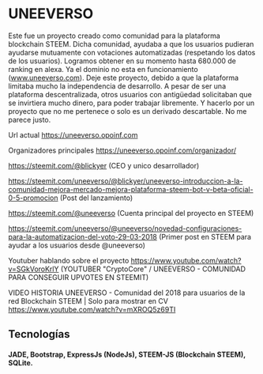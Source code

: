 # UNEEVERSO #

Este fue un proyecto creado como comunidad para la plataforma blockchain STEEM. Dicha comunidad, ayudaba a que los usuarios pudieran ayudarse mutuamente con votaciones automatizadas (respetando los
datos de los usuarios). Logramos obtener en su momento hasta 680.000 de
ranking en alexa. Ya el dominio no esta en funcionamiento (www.uneeverso.com). Deje este proyecto,
debido a que la plataforma limitaba mucho la independencia de desarrollo. A
pesar de ser una plataforma descentralizada, otros usuarios con antigüedad
solicitaban que se invirtiera mucho dinero, para poder trabajar libremente. Y
hacerlo por un proyecto que no me pertenece o solo es un derivado descartable.
No me parece justo.

Url actual
https://uneeverso.opoinf.com

Organizadores principales
https://uneeverso.opoinf.com/organizador/

https://steemit.com/@blickyer (CEO y unico desarrollador)

https://steemit.com/uneeverso/@blickyer/uneeverso-introduccion-a-la-comunidad-mejora-mercado-mejora-plataforma-steem-bot-v-beta-oficial-0-5-promocion (Post del lanzamiento)

https://steemit.com/@uneeverso (Cuenta principal del proyecto en STEEM)

https://steemit.com/uneeverso/@uneeverso/novedad-configuraciones-para-la-automatizacion-del-voto-29-03-2018 (Primer post en STEEM para ayudar a los usuarios desde @uneeverso)

Youtuber hablando sobre el proyecto
https://www.youtube.com/watch?v=SGkVoroKrlY (YOUTUBER "CryptoCore" / UNEEVERSO - COMUNIDAD PARA CONSEGUIR UPVOTES EN STEEMIT)


VIDEO HISTORIA
UNEEVERSO - Comunidad del 2018 para usuarios de la red Blockchain STEEM | Solo para mostrar en CV
https://www.youtube.com/watch?v=mXROQ5z69TI

## Tecnologías 
#### JADE, Bootstrap, ExpressJs (NodeJs), STEEM-JS (Blockchain STEEM), SQLite.